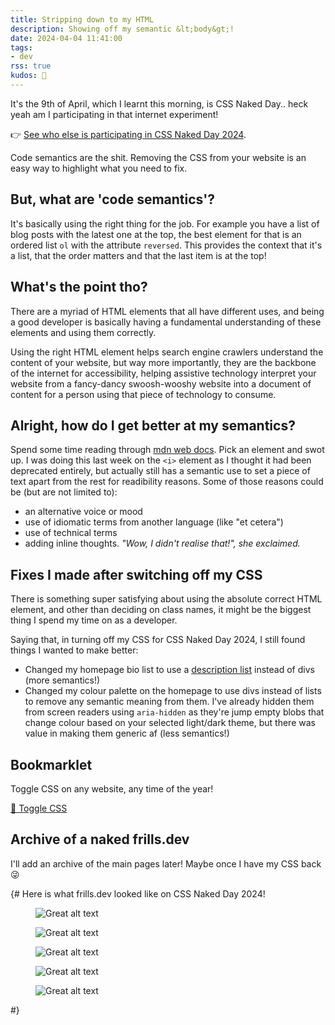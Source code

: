 ```yaml
---
title: Stripping down to my HTML
description: Showing off my semantic &lt;body&gt;!
date: 2024-04-04 11:41:00
tags:
- dev
rss: true
kudos: 🎨
---
```


It's the 9th of April, which I learnt this morning, is CSS Naked Day.. heck yeah am I participating in that internet experiment!

👉 [See who else is participating in CSS Naked Day 2024](https://css-naked-day.github.io/2024.html).

Code semantics are the shit. Removing the CSS from your website is an easy way to highlight what you need to fix.

## But,  what are 'code semantics'?
It's basically using the right thing for the job. For example you have a list of blog posts with the latest one at the top, the best element for that is an ordered list `ol` with the attribute `reversed`. This provides the context that it's a list, that the order matters and that the last item is at the top!

## What's the point tho?
There are a myriad of HTML elements that all have different uses, and being a good developer is basically having a fundamental understanding of these elements and using them correctly.

Using the right HTML element helps search engine crawlers understand the content of your website, but way more importantly, they are the backbone of the internet for accessibility, helping assistive technology interpret your website from a fancy-dancy swoosh-wooshy website into a document of content for a person using that piece of technology to consume.

## Alright, how do I get better at my semantics?
Spend some time reading through [mdn web docs](https://developer.mozilla.org/en-US/docs/Web/HTML/Element/a). Pick an element and swot up. I was doing this last week on the `<i>` element as I thought it had been deprecated entirely, but actually still has a semantic use to set a piece of text apart from the rest for readibility reasons. Some of those reasons could be (but are not limited to):

- an alternative voice or mood
- use of idiomatic terms from another language (like "et cetera")
- use of technical terms
- adding inline thoughts. <i>"Wow, I didn't realise that!", she exclaimed.</i>


## Fixes I made after switching off my CSS
There is something super satisfying about using the absolute correct HTML element, and other than deciding on class names, it might be the biggest thing I spend my time on as a developer.

Saying that, in turning off my CSS for CSS Naked Day 2024, I still found things I wanted to make better:

- Changed my homepage bio list to use a [description list](https://developer.mozilla.org/en-US/docs/Web/HTML/Element/dl) instead of divs (more semantics!)
- Changed my colour palette on the homepage to use divs instead of lists to remove any semantic meaning from them. I've already hidden them from screen readers using `aria-hidden` as they're jump empty blobs that change colour based on your selected light/dark theme, but there was value in making them generic af (less semantics!)

## Bookmarklet
Toggle CSS on any website, any time of the year!

<a href='{% raw %}javascript:(function(){function d(a,b){a.setAttribute("data-css-storage",b)}function e(a){var b=a.getAttribute("data-css-storage");a.removeAttribute("data-css-storage");return b}var c=[];(function(){var a=document.body,b=a.hasAttribute("data-css-disabled");b?a.removeAttribute(%22data-css-disabled%22):a.setAttribute(%22data-css-disabled%22,%22%22);return%20b})()?(c=document.querySelectorAll(%22[data-css-storage]%22),[].slice.call(c).forEach(function(a){%22STYLE%22===a.tagName?a.innerHTML=e(a):%22LINK%22===a.tagName?a.disabled=!1:a.style.cssText=e(a)})):(c=document.querySelectorAll(%22[style],%20link,%20style%22),[].slice.call(c).forEach(function(a){%22STYLE%22===a.tagName?(d(a,a.innerHTML),a.innerHTML=%22%22):%22LINK%22===a.tagName?(d(a,%22%22),a.disabled=!0):(d(a,a.style.cssText),a.style.cssText=%22%22)}))})();{% endraw %}' class="button ghost">🎨 Toggle CSS</a>

## Archive of a naked frills.dev
I'll add an archive of the main pages later! Maybe once I have my CSS back 😜

{# Here is what frills.dev looked like on CSS Naked Day 2024!

<figure class="card mb-2">
  <div class="card__image screen">
    <img src="/images/blog/frills-nocss-homepage.png" alt="Great alt text" loading="lazy" data-object-fit="cover">
  </div>
</figure>

<figure class="card mb-2">
  <div class="card__image screen">
    <img src="/images/blog/frills-nocss-blog.png" alt="Great alt text" loading="lazy" data-object-fit="cover">
  </div>
</figure>

<figure class="card mb-2">
  <div class="card__image screen">
    <img src="/images/blog/frills-nocss-links.png" alt="Great alt text" loading="lazy" data-object-fit="cover">
  </div>
</figure>

<figure class="card mb-2">
  <div class="card__image screen">
    <img src="/images/blog/frills-nocss-guestbook.png" alt="Great alt text" loading="lazy" data-object-fit="cover">
  </div>
</figure>

<figure class="card mb-2">
  <div class="card__image screen">
    <img src="/images/blog/frills-nocss-htmlcolours.png" alt="Great alt text" loading="lazy" data-object-fit="cover">
  </div>
</figure> #}